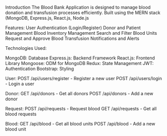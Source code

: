 Introduction
The Blood Bank Application is designed to manage blood donation and transfusion 
processes efficiently. Built using the MERN stack (MongoDB, Express.js, React.js, Node.js

Features:
User Authentication (Login/Register)
Donor and Patient Management
Blood Inventory Management
Search and Filter Blood Units
Request and Approve Blood Transfusion
Notifications and Alerts

Technologies Used:

MongoDB: Database
Express.js: Backend Framework
React.js: Frontend Library
Mongoose: ODM for MongoDB
Redux: State Management
JWT: Authentication
Bootstrap: Styling

User:
POST /api/users/register - Register a new user
POST /api/users/login - Login a user

Donor:
GET /api/donors - Get all donors
POST /api/donors - Add a new donor

Request:
POST /api/requests - Request blood
GET /api/requests - Get all blood requests

Blood:
GET /api/blood - Get all blood units
POST /api/blood - Add a new blood unit
